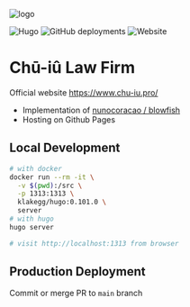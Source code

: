 ![logo]([https://repository-images.githubusercontent.com/507196767/1c50d6db-deea-480b-b3a1-fa86384ff54a](https://repository-images.githubusercontent.com/632368150/928f4d3d-5363-48cf-975e-014eeb488f50))

![Hugo](https://img.shields.io/badge/Hugo-blowfish-FF4088?style=for-the-badge&logo=hugo&logoColor=white) ![GitHub deployments](https://img.shields.io/github/deployments/iunn-sh/blowfish/github-pages?logo=github&style=for-the-badge) ![Website](https://img.shields.io/website?logo=googledomains&logoColor=white&style=for-the-badge&url=https%3A%2F%2Fwww.chu-iu.pro)

# Chū-iû Law Firm

Official website https://www.chu-iu.pro/

* Implementation of [nunocoracao / blowfish](https://github.com/nunocoracao/blowfish)
* Hosting on Github Pages

## Local Development

```bash
# with docker
docker run --rm -it \
  -v $(pwd):/src \
  -p 1313:1313 \
  klakegg/hugo:0.101.0 \
  server
# with hugo 
hugo server

# visit http://localhost:1313 from browser
```

## Production Deployment

Commit or merge PR to `main` branch
